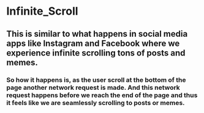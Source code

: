 # Infinite_Scroll
## This is similar to what happens in social media apps like Instagram and Facebook where we experience infinite scrolling tons of posts and memes.
### So how it happens is, as the user scroll at the bottom of the page another network request is made. And this network request happens before we reach the end of the page and thus it feels like we are seamlessly scrolling to posts or memes.